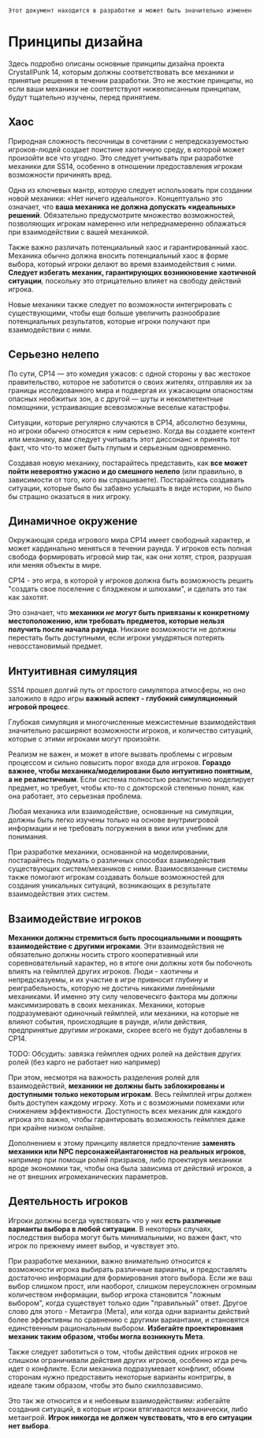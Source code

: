```admonish warning "Attention: WIP!"
Этот документ находится в разработке и может быть значительно изменен
```

# Принципы дизайна
Здесь подробно описаны основные принципы дизайна проекта CrystallPunk 14, которым должны соответствовать все механики и принятые решения в течении разработки.
Это не жесткие принципы, но если ваши механики не соответствуют нижеописанным принципам, будут тщательно изучены, перед принятием.


## Хаос

Природная сложность песочницы в сочетании с непредсказуемостью игроков-людей создает поистине хаотичную среду, в которой может произойти все что угодно. Это следует учитывать при разработке механики для SS14, особенно в отношении предоставления игрокам возможности причинять вред.

Одна из ключевых мантр, которую следует использовать при создании новой механики: «Нет ничего идеального». Концептуально это означает, что **ваша механика не должна допускать «идеальных» решений**. Обязательно предусмотрите множество возможностей, позволяющих игрокам намеренно или непреднамеренно облажаться при взаимодействии с вашей механикой.

Также важно различать потенциальный хаос и гарантированный хаос. Механика обычно должна вносить потенциальный хаос в форме выбора, который игроки делают во время взаимодействия с ними. **Следует избегать механик, гарантирующих возникновение хаотичной ситуации**, поскольку это отрицательно влияет на свободу действий игрока.

Новые механики также следует по возможности интегрировать с существующими, чтобы еще больше увеличить разнообразие потенциальных результатов, которые игроки получают при взаимодействии с ними.

## Серьезно нелепо

По сути, CP14 — это комедия ужасов: с одной стороны у вас жестокое правительство, которое не заботится о своих жителях, отправляя их за границы исследованного мира и подвергая их ужасающим опасностям опасных необжитых зон, а с другой — шуты и некомпетентные помощники, устраивающие всевозможные веселые катастрофы.

Ситуации, которые регулярно случаются в CP14, абсолютно безумны, но игроки обычно относятся к ним серьезно. Когда вы создаете контент или механику, вам следует учитывать этот диссонанс и принять тот факт, что что-то может быть глупым и серьезным одновременно.

Создавая новую механику, постарайтесь представить, как **все может пойти невероятно ужасно и до смешного нелепо** (или правильно, в зависимости от того, кого вы спрашиваете). Постарайтесь создавать ситуации, которые было бы забавно услышать в виде истории, но было бы страшно оказаться в них игроку.

## Динамичное окружение

Окружающая среда игрового мира CP14 имеет свободный характер, и может кардинально меняться в течении раунда. У игроков есть полная свобода формировать игровой мир так, как они хотят, строя, разрушая или меняя объекты в мире.

CP14 - это игра, в которой у игроков должна быть возможность решить "создать свое поселение с блэджеком и шлюхами", и сделать это так как захотят.

Это означает, что **механики *не могут* быть привязаны к конкретному местоположению, или требовать предметов, которые нельзя получить после начала раунда**. Никакие возможности не должны перестать быть доступными, если игроки умудряться потерять невосстановимый предмет.

## Интуитивная симуляция

SS14 прошел долгий путь от простого симулятора атмосферы, но оно заложило в ядро игры **важный аспект - глубокий симуляционный игровой процесс**.

Глубокая симуляция и многочисленные межсистемные взаимодействия значительно расширяют возможности игроков, и количество ситуаций, которые с этими игроками могут произойти.

Реализм не важен, и может в итоге вызвать проблемы с игровым процессом и сильно повысить порог входа для игроков. **Гораздо важнее, чтобы механика/моделировани было интуитивно понятным, а не реалистичным**. Если система полностью реалистично моделирует предмет, но требует, чтобы кто-то с докторской степенью понял, как она работает, это серьезная проблема.

Любая механика или взаимодействие, основанные на симуляции, должны быть легко изучены только на основе внутриигровой информации и не требовать погружения в вики или учебник для понимания.

При разработке механики, основанной на моделировании, постарайтесь подумать о различных способах взаимодействия существующих систем/механиков с ними. Взаимосвязанные системы также помогают игрокам создавать больше возможностей для создания уникальных ситуаций, возникающих в результате взаимодействия этих систем.

## Взаимодействие игроков

**Механики должны стремиться быть просоциальными и поощрять взаимодействие с другими игроками**. Эти взаимодействия не обязательно должны носить строго кооперативный или соревновательный характер, но в итоге они должны хотя бы побочноть влиять на геймплей других игроков.
Люди - хаотичны и непредсказуемы, и их участие в игре привносит глубину и реиграбельность, которую не достичь никакими линейными механиками.
И именно эту силу человеческго фактора мы должны максимизировать в своих механиках. Механики, которые подразумевают одиночный геймплей, или механики, на которые не влияют события, происходящие в раунде, и/или действия, предпринятые другими игроками, скорее всего не будут добавлены в CP14.

TODO: Обсудить: завязка геймплея одних ролей на действия других ролей (без карго не работает нио например)

При этом, несмотря на важность разделения ролей для взаимодействий, **механики не должны быть заблокированы и доступными только некоторым игрокам**. Весь геймплей игры должен быть доступен каждому игроку. Хоть и с возможными помехами или снижением эффективности. Доступность всех механик для каждого игрока это важно, чтобы гарантировать возможность геймплея даже при крайне низком онлайне.

Дополнением к этому принципу является предпочтение **заменять механики или NPC персонажей\антагонистов на реальных игроков**, например при помощи ролей призраков, либо проектируя механики вроде экономики так, чтобы она была зависима от действий игроков, а не от внешних игромеханических параметров.

## Деятельность игроков

Игроки должны всегда чувствовать что у них **есть различные варианты выбора в любой ситуации**. В некоторых случаях, последствия выбора могут быть минимальными, но важен факт, что игрок по прежнему имеет выбор, и чувствует это.

При разработке механики, важно внимательно относится к возможности игрока выбирать различные варианты, и предоставлять достаточно информации для формирования этого выбора. Если же ваш выбор слишком прост, или наоборот, слишком переусложнен огромным количеством информации, выбор игрока становится "ложным выбором", когда существует только один "правильный" ответ.
Другое слово для этого - Метаигра (Мета), или когда одни варианты действий более эффективны по сравнению с другими вариантами, и становятся единственным рациональным выбором. **Избегайте проектировнаия механик таким образом, чтобы могла возникнуть Мета**.

Также следует заботиться о том, чтобы действия одних игроков не слишком ограничивали действия других игроков, особенно кгда речь идет о конфликте. Если механика подразумевает конфликт, обоим сторонам нужно предоставить некоторые варианты контригры, в идеале таким образом, чтобы это было скиллозависимо.

Это так же относится и к небоевым взаимодействиям: избегайте создания ситуаций, в которые игроки втягиваются механически, либо метаигрой. **Игрок никогда не должен чувствовать, что в его ситуации нет выбора**.